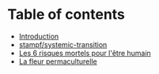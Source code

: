 # Table of contents

* [Introduction](README.md)
* [stampf/systemic-transition](untitled-1.md)
* [Les 6 risques mortels pour l'être humain](les-6-risques-mortels-pour-letre-humain.md)
* [La fleur permaculturelle](la-fleur-permaculturelle.md)

